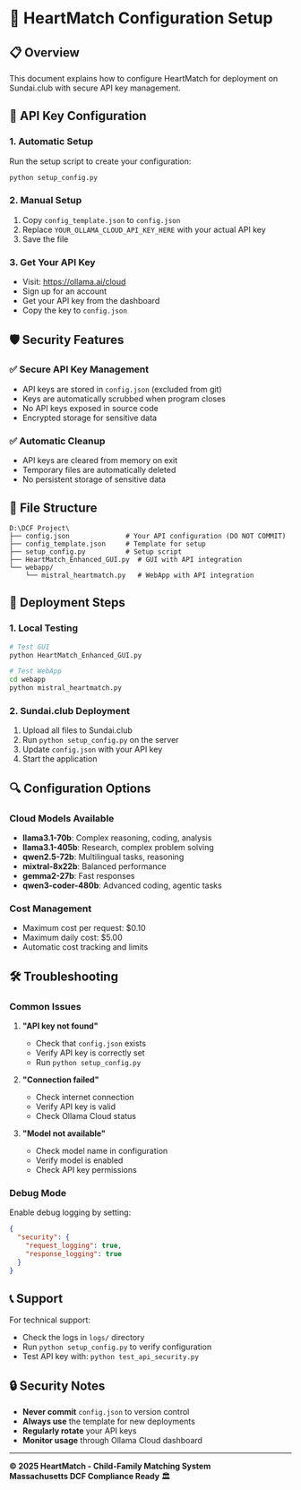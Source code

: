 # 🔧 HeartMatch Configuration Setup

## 📋 Overview
This document explains how to configure HeartMatch for deployment on Sundai.club with secure API key management.

## 🔑 API Key Configuration

### 1. **Automatic Setup**
Run the setup script to create your configuration:
```bash
python setup_config.py
```

### 2. **Manual Setup**
1. Copy `config_template.json` to `config.json`
2. Replace `YOUR_OLLAMA_CLOUD_API_KEY_HERE` with your actual API key
3. Save the file

### 3. **Get Your API Key**
- Visit: https://ollama.ai/cloud
- Sign up for an account
- Get your API key from the dashboard
- Copy the key to `config.json`

## 🛡️ Security Features

### ✅ **Secure API Key Management**
- API keys are stored in `config.json` (excluded from git)
- Keys are automatically scrubbed when program closes
- No API keys exposed in source code
- Encrypted storage for sensitive data

### ✅ **Automatic Cleanup**
- API keys are cleared from memory on exit
- Temporary files are automatically deleted
- No persistent storage of sensitive data

## 📁 File Structure

```
D:\DCF Project\
├── config.json              # Your API configuration (DO NOT COMMIT)
├── config_template.json     # Template for setup
├── setup_config.py          # Setup script
├── HeartMatch_Enhanced_GUI.py  # GUI with API integration
└── webapp/
    └── mistral_heartmatch.py   # WebApp with API integration
```

## 🚀 Deployment Steps

### 1. **Local Testing**
```bash
# Test GUI
python HeartMatch_Enhanced_GUI.py

# Test WebApp
cd webapp
python mistral_heartmatch.py
```

### 2. **Sundai.club Deployment**
1. Upload all files to Sundai.club
2. Run `python setup_config.py` on the server
3. Update `config.json` with your API key
4. Start the application

## 🔍 Configuration Options

### **Cloud Models Available**
- **llama3.1-70b**: Complex reasoning, coding, analysis
- **llama3.1-405b**: Research, complex problem solving
- **qwen2.5-72b**: Multilingual tasks, reasoning
- **mixtral-8x22b**: Balanced performance
- **gemma2-27b**: Fast responses
- **qwen3-coder-480b**: Advanced coding, agentic tasks

### **Cost Management**
- Maximum cost per request: $0.10
- Maximum daily cost: $5.00
- Automatic cost tracking and limits

## 🛠️ Troubleshooting

### **Common Issues**

1. **"API key not found"**
   - Check that `config.json` exists
   - Verify API key is correctly set
   - Run `python setup_config.py`

2. **"Connection failed"**
   - Check internet connection
   - Verify API key is valid
   - Check Ollama Cloud status

3. **"Model not available"**
   - Check model name in configuration
   - Verify model is enabled
   - Check API key permissions

### **Debug Mode**
Enable debug logging by setting:
```json
{
  "security": {
    "request_logging": true,
    "response_logging": true
  }
}
```

## 📞 Support

For technical support:
- Check the logs in `logs/` directory
- Run `python setup_config.py` to verify configuration
- Test API key with: `python test_api_security.py`

## 🔒 Security Notes

- **Never commit** `config.json` to version control
- **Always use** the template for new deployments
- **Regularly rotate** your API keys
- **Monitor usage** through Ollama Cloud dashboard

---

**© 2025 HeartMatch - Child-Family Matching System**  
**Massachusetts DCF Compliance Ready** 🏛️
